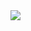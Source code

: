 <img src="https://github-readme-stats.vercel.app/api/wakatime?username=XzRaulzX&theme=tokyonight&&layout=compact&hide_border=true">

